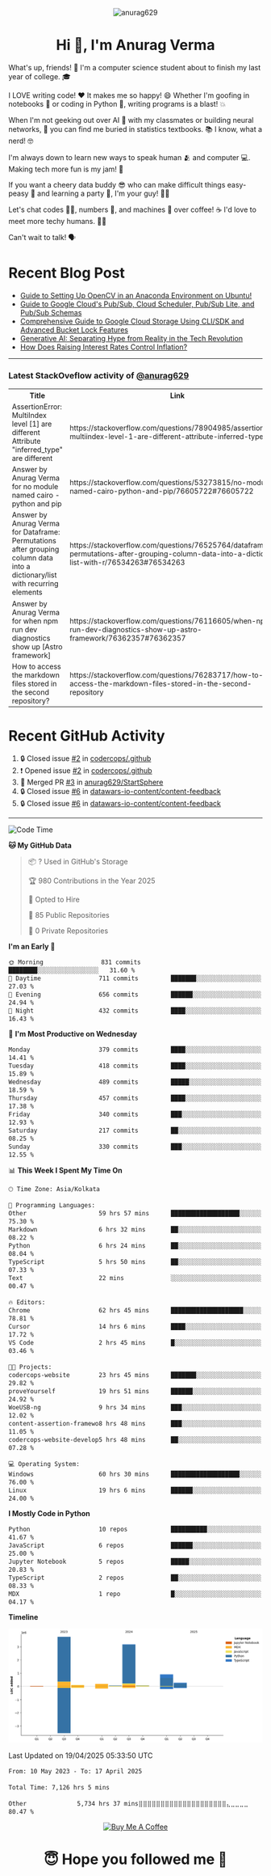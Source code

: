 

<p align="center"> <img src="https://komarev.com/ghpvc/?username=anurag629&label=Profile%20views&color=0e75b6&style=flat" alt="anurag629" /> </p>

<h1 align="center">Hi 👋, I'm Anurag Verma</h1>

What's up, friends! 👋 I'm a computer science student about to finish my last year of college. 🎓

I LOVE writing code! ❤️ It makes me so happy! 😄 Whether I'm goofing in notebooks 📓 or coding in Python 🐍, writing programs is a blast! 💥

When I'm not geeking out over AI 🤖 with my classmates or building neural networks, 🧠 you can find me buried in statistics textbooks. 📚 I know, what a nerd! 🤓

I'm always down to learn new ways to speak human 🫂 and computer 💻. Making tech more fun is my jam! 🍇

If you want a cheery data buddy 😎 who can make difficult things easy-peasy 🥝 and learning a party 🎉, I'm your guy! 🙋‍♂️

Let's chat codes 👨‍💻, numbers 🧮, and machines 🤖 over coffee! ☕ I'd love to meet more techy humans. 💁‍♂️

Can't wait to talk! 🗣️

# Recent Blog Post

<!-- BLOG-POST-LIST:START -->
- [Guide to Setting Up OpenCV in an Anaconda Environment on Ubuntu!](https://codercops.tech/blog/computer-vision-bootcamp/Guide-to-Setting-Up-OpenCV-in-an-Anaconda-Environment-on-Ubuntu!)
- [Guide to Google Cloud&#39;s Pub/Sub, Cloud Scheduler, Pub/Sub Lite, and Pub/Sub Schemas](https://codercops.tech/blog/google-cloud/Google-Clouds-Pub-Sub-Cloud-Scheduler-Pub-Sub-Lite-and-Pub-Sub-Schemas)
- [Comprehensive Guide to Google Cloud Storage Using CLI/SDK and Advanced Bucket Lock Features](https://codercops.tech/blog/google-cloud/Google-Cloud-Storage-Using-CLI-SDK-and-Advanced-Bucket-Lock-Features)
- [Generative AI: Separating Hype from Reality in the Tech Revolution](https://codercops.tech/blog/tech-latest-updates/generative-ai-seperating-hype-from-reality-in-the-tech-revolution)
- [How Does Raising Interest Rates Control Inflation?](https://codercops.tech/blog/startup-unicorn/how-does-raising-interest-rates-control-inflation)
<!-- BLOG-POST-LIST:END -->

---

### Latest StackOveflow activity of [@anurag629](https://github.com/anurag629)
<table>
  <tr><th>Title</th><th>Link</th></tr>
  <!-- STACKOVERFLOW:START --><tr><td>AssertionError: MultiIndex level [1] are different Attribute &quot;inferred_type&quot; are different</td><td>https://stackoverflow.com/questions/78904985/assertionerror-multiindex-level-1-are-different-attribute-inferred-type-are</td></tr><tr><td>Answer by Anurag Verma for no module named cairo - python and pip</td><td>https://stackoverflow.com/questions/53273815/no-module-named-cairo-python-and-pip/76605722#76605722</td></tr><tr><td>Answer by Anurag Verma for Dataframe: Permutations after grouping column data into a dictionary/list with recurring elements</td><td>https://stackoverflow.com/questions/76525764/dataframe-permutations-after-grouping-column-data-into-a-dictionary-list-with-r/76534263#76534263</td></tr><tr><td>Answer by Anurag Verma for when npm run dev diagnostics show up [Astro framework]</td><td>https://stackoverflow.com/questions/76116605/when-npm-run-dev-diagnostics-show-up-astro-framework/76362357#76362357</td></tr><tr><td>How to access the markdown files stored in the second repository?</td><td>https://stackoverflow.com/questions/76283717/how-to-access-the-markdown-files-stored-in-the-second-repository</td></tr><!-- STACKOVERFLOW:END -->
</table>

# Recent GitHub Activity
<!--START_SECTION:activity-->
1. 🔒 Closed issue [#2](https://github.com/codercops/.github/issues/2) in [codercops/.github](https://github.com/codercops/.github)
2. ❗ Opened issue [#2](https://github.com/codercops/.github/issues/2) in [codercops/.github](https://github.com/codercops/.github)
3. 🎉 Merged PR [#3](https://github.com/anurag629/StartSphere/pull/3) in [anurag629/StartSphere](https://github.com/anurag629/StartSphere)
4. 🔒 Closed issue [#6](https://github.com/datawars-io-content/content-feedback/issues/6) in [datawars-io-content/content-feedback](https://github.com/datawars-io-content/content-feedback)
5. 🔒 Closed issue [#6](https://github.com/datawars-io-content/content-feedback/issues/6) in [datawars-io-content/content-feedback](https://github.com/datawars-io-content/content-feedback)
<!--END_SECTION:activity-->

---

<!--START_SECTION:waka-->
![Code Time](http://img.shields.io/badge/Code%20Time-7%2C126%20hrs%205%20mins-blue)

**🐱 My GitHub Data** 

> 📦 ? Used in GitHub's Storage 
 > 
> 🏆 980 Contributions in the Year 2025
 > 
> 💼 Opted to Hire
 > 
> 📜 85 Public Repositories 
 > 
> 🔑 0 Private Repositories 
 > 
**I'm an Early 🐤** 

```text
🌞 Morning                831 commits         ████████░░░░░░░░░░░░░░░░░   31.60 % 
🌆 Daytime                711 commits         ███████░░░░░░░░░░░░░░░░░░   27.03 % 
🌃 Evening                656 commits         ██████░░░░░░░░░░░░░░░░░░░   24.94 % 
🌙 Night                  432 commits         ████░░░░░░░░░░░░░░░░░░░░░   16.43 % 
```
📅 **I'm Most Productive on Wednesday** 

```text
Monday                   379 commits         ████░░░░░░░░░░░░░░░░░░░░░   14.41 % 
Tuesday                  418 commits         ████░░░░░░░░░░░░░░░░░░░░░   15.89 % 
Wednesday                489 commits         █████░░░░░░░░░░░░░░░░░░░░   18.59 % 
Thursday                 457 commits         ████░░░░░░░░░░░░░░░░░░░░░   17.38 % 
Friday                   340 commits         ███░░░░░░░░░░░░░░░░░░░░░░   12.93 % 
Saturday                 217 commits         ██░░░░░░░░░░░░░░░░░░░░░░░   08.25 % 
Sunday                   330 commits         ███░░░░░░░░░░░░░░░░░░░░░░   12.55 % 
```


📊 **This Week I Spent My Time On** 

```text
🕑︎ Time Zone: Asia/Kolkata

💬 Programming Languages: 
Other                    59 hrs 57 mins      ███████████████████░░░░░░   75.30 % 
Markdown                 6 hrs 32 mins       ██░░░░░░░░░░░░░░░░░░░░░░░   08.22 % 
Python                   6 hrs 24 mins       ██░░░░░░░░░░░░░░░░░░░░░░░   08.04 % 
TypeScript               5 hrs 50 mins       ██░░░░░░░░░░░░░░░░░░░░░░░   07.33 % 
Text                     22 mins             ░░░░░░░░░░░░░░░░░░░░░░░░░   00.47 % 

🔥 Editors: 
Chrome                   62 hrs 45 mins      ████████████████████░░░░░   78.81 % 
Cursor                   14 hrs 6 mins       ████░░░░░░░░░░░░░░░░░░░░░   17.72 % 
VS Code                  2 hrs 45 mins       █░░░░░░░░░░░░░░░░░░░░░░░░   03.46 % 

🐱‍💻 Projects: 
codercops-website        23 hrs 45 mins      ███████░░░░░░░░░░░░░░░░░░   29.82 % 
proveYourself            19 hrs 51 mins      ██████░░░░░░░░░░░░░░░░░░░   24.92 % 
WoeUSB-ng                9 hrs 34 mins       ███░░░░░░░░░░░░░░░░░░░░░░   12.02 % 
content-assertion-framewo8 hrs 48 mins       ███░░░░░░░░░░░░░░░░░░░░░░   11.05 % 
codercops-website-develop5 hrs 48 mins       ██░░░░░░░░░░░░░░░░░░░░░░░   07.28 % 

💻 Operating System: 
Windows                  60 hrs 30 mins      ███████████████████░░░░░░   76.00 % 
Linux                    19 hrs 6 mins       ██████░░░░░░░░░░░░░░░░░░░   24.00 % 
```

**I Mostly Code in Python** 

```text
Python                   10 repos            ██████████░░░░░░░░░░░░░░░   41.67 % 
JavaScript               6 repos             ██████░░░░░░░░░░░░░░░░░░░   25.00 % 
Jupyter Notebook         5 repos             █████░░░░░░░░░░░░░░░░░░░░   20.83 % 
TypeScript               2 repos             ██░░░░░░░░░░░░░░░░░░░░░░░   08.33 % 
MDX                      1 repo              █░░░░░░░░░░░░░░░░░░░░░░░░   04.17 % 
```



**Timeline**

![Lines of Code chart](https://raw.githubusercontent.com/anurag629/anurag629/main/assets/bar_graph.png)


 Last Updated on 19/04/2025 05:33:50 UTC
<!--END_SECTION:waka-->

<!--START_SECTION:waka-simple-->

```text
From: 10 May 2023 - To: 17 April 2025

Total Time: 7,126 hrs 5 mins

Other              5,734 hrs 37 mins⣿⣿⣿⣿⣿⣿⣿⣿⣿⣿⣿⣿⣿⣿⣿⣿⣿⣿⣿⣿⣄⣀⣀⣀⣀   80.47 %
```

<!--END_SECTION:waka-simple-->

<p align="center"> 
<a href="https://www.buymeacoffee.com/anurag629" target="_blank"><img src="https://cdn.buymeacoffee.com/buttons/default-orange.png" alt="Buy Me A Coffee" height="60" width="250"></a>
</p>


<h1 align="center"> 😇 Hope you followed me 🥰  </h1>

